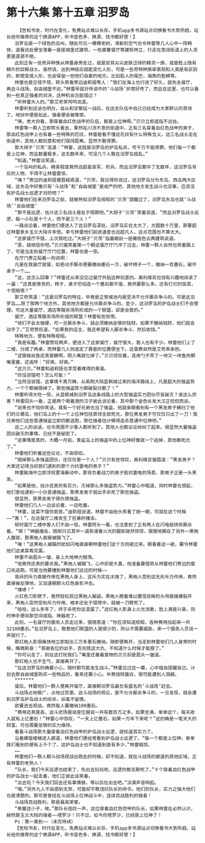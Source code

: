 # 第十六集 第十五章 汨罗岛
        【告知书友，时代在变化，免费站点难以长存，手机app多书源站点切换看书大势所趋，站长给你推荐的这个换源APP，听书音色多、换源、找书都好使！】
       汨罗岛是一个绿色的岛屿，随处可见一棵棵老树，清新的空气也令林雷等几人心中一阵畅快，遥看远处便坐落着一座座城堡式建筑，一些豪奢餐厅等建筑林立，行走在宽阔街道上的人流更是源源不绝。
       此刻正有一些奇异种族从林雷身旁走过，或是双耳尖尖皮肤泛绿的精灵一族，或是脸上隐有鳞片的巨鲸战士。虽然说，达到神级后就能变化人形，可是一些奇特种族审美观和人类是有区别的，即使变成人形，也会保留一些他们自豪的地方。比如狐人的尾巴，海族的鱼鳞等。
       林雷也是见怪不怪，转头笑看旁边迪莉娅等人：“我们在海上也行进了好久，就先去餐厅，再去斗战场、自由城堡不迟。”林雷早就对传说中的‘斗战场’非常好奇了，而且在这里，也可以看到一些真正强者的对决，这种机会岂能错过？
       “听林雷大人的。”那艾奇笑呵呵说道。
       林雷听到这话也明白，自从和甘蒙廷一战后，在这支队伍中自己已经成为大家默认的首领了。地狱中便是如此，强者便会被尊崇。
       “咦，老大你看，那穿着血红色战甲的队伍，都是上位神啊。”贝贝立即遥指不远处。
       林雷等一群人立即转头看去，果然在川流不息的街道中，正有三名穿着血红色战甲的男子，那血红色战甲上也有着一些特殊的花纹，林雷是看不懂这花纹有什么特殊含义。这三名战士走在街道中，其他人都刻意和他们保持距离，显然不敢得罪。
       那大胡子‘贝茨’连道：“林雷，这就是汨罗岛的护岛私兵，可千万不能得罪。他们每一个都是上位神，而且数量极多，这无数年来，可没几个人敢在汨罗岛捣乱。”
       “知道。”林雷淡笑道。
       一个岛屿的私兵，精英程度竟然远超星辰军、府兵，而且汨罗岛繁华了无数年，这汨罗岛背后的人物，不得不让林雷震惊。
       “咦？”旁边的迪莉娅蹙眉疑惑道，“贝茨，我记得你说过，这汨罗岛分为东岛、西岛两大区域，这东岛中好像只有‘斗战场’和‘自由城堡’是戒严的吧，其他地方发生战斗也没事，应该没有护岛战士巡逻才对的吧？”
       林雷他们在来汨罗岛之前，就被熟知汨罗岛规矩的‘贝茨’提醒过了，汨罗岛东岛也就‘斗战场’‘自由城堡’
       “那不是巡逻，估计这三名战士是处于假期吧。”大胡子‘贝茨’笑着说道，“而且汨罗岛战士巡逻，每一小队是十个人，而不是三个人！”
       一路谈论着，林雷他们便进入了这汨罗岛深处，汨罗岛实在太大了，方圆数十万里，那要超过林雷家乡玉兰大陆许多倍。幸亏林雷他们前进速度也远超凡人，这点范围也不算太大。
       “这家餐厅不错，上次我吃过。”大胡子‘贝茨’指着眼前一座橄榄色古典建筑说道。
       “恩，就相信你吧。”贝贝嬉笑着第一个朝这餐厅厅门冲了过去，林雷一群人自然也笑着跟上了，可是当走到餐厅厅门位置，林雷也是一惊。
       在厅门旁正贴着一则说明：
       凡是在我餐厅就餐，如若动手厮杀便要缴纳墨石一万，破坏椅子一个，缴纳一百墨石，破坏桌子一个……
       “这，这怎么回事？”林雷还从来没见过餐厅外贴这种玩意的。奥利维亚也饶有兴趣地阅读了一遍：“还真是够贪的，椅子、桌子恐怕连一个墨石都不值，竟然要那么多。还有打烂的饭菜，十倍赔偿？”
       那艾奇笑道：“这是汨罗岛的特征，毕竟是正常城池内是坚决不允许厮杀争斗的。可是这汨罗岛……除了那两个地方外，其他地方都是允许厮杀争斗的。至少，这汨罗岛的护岛战士们不会管理。可这大量餐厅、酒店等服务场所形成的一个联盟，却是会管的。”
       餐厅、酒店等服务场所形成的联盟？林雷有些惊愕。
       “他们不会太强硬，可一旦厮杀争斗，就必须缴纳足够的钱财。如果不缴纳钱财，他们就会动手了。”艾奇赞叹道，“如果我的店主，我还希望有人厮杀争斗，然后收钱。”
       特殊地方，便有特殊规矩。
       “真是有趣。”林雷赞叹两声，便进入了这家餐厅，餐厅很大，客人也有不少。林雷他们上了二楼，分成了两桌，而林雷几人则选定了靠窗的位置便坐下。这餐费自然是艾奇来承担。
       “这银梭丝鱼还真是嫩啊，刚入嘴就化掉了。”贝贝惊叹着，连用勺子弄了一块又一块鱼肉朝嘴里塞，还高呼：“好爽，好爽。”
       “这贝贝。”林雷和迪莉娅也享受着难得的美餐。
       “你没说错吧？怎么可能！”
       “当然没说错，这事情千真万确，从紫荆大陆蓝枫城过来的海洋路线上，凡是超大的强盗势力，一个个都被毁掉了。那些强盗势力都破裂分散了！”
       林雷听得大吃一惊，从蓝枫城到汨罗岛这条线路上的大型强盗实力团伙尽皆破灭？谁这么厉害？林雷回头一看，正是两个喝着酒的汉子彼此谈论着，其中那个金色长发大汉正侃侃而谈。
       “说来也不怕你笑话，我有一个好兄弟也当了强盗，他就亲眼看到有一个黑发男子横扫了他们的兰珊岛，他们岛上的十一个上位神包括首领全部死光，那位黑发男子可仅仅只出了一刀！我兄弟他们这些普通强盗立即四散逃跑，那位强者估计懒得追杀普通中位神吧。”
       这二人的谈话，也令周围不少客人都听到了。其他人也都议论纷纷了起来。很显然大量强盗团伙破灭的事情，已经不是秘密了。
       “这事情是真的，大概一月前，青鲨岛上的强盗中的上位神好像就一个逃掉，其他都死光了。”
       林雷他们听着这些议论，不由惊叹。
       “毁掉那么多强盗团伙，还仅仅是一个人？”贝贝有些惊叹，奥利维亚皱眉道：“黑发男子？大家还记得当初我们遇到的那个力抗雷电的男子？”
       林雷脑海中立即浮现雾海暴动中，那背负着战刀的男子抵抗雷电的场景。那男子正是一头黑发。
       “如果是他，估计还真的有实力，灭掉那么多强盗势力。”林雷心中暗道，同时林雷也想起，他们曾经遇到一小伙普通强盗，那黑发男子就出手杀死了那些强盗。
       很显然，那黑发男子很仇恨强盗。
       林雷他们几人一边谈论着，一边吃着。
       “林雷，这菜不错你尝尝。”迪莉娅说道，林雷不由抬头笑看了她一眼，可就在这个时候——“轰！”，在这餐厅二楼发生了狂暴的撞击。
       顿时餐厅二楼中客人们不由一惊。林雷转头一看，也注意到了正有两人在闪电般拼命厮杀着。“锵！”神器撞击，随即只见其中一道弥漫着火光的腿影陡然惊现，狠狠地踢在了另外一黑袍人腹部，那黑袍人直接被踹飞了。
       “嗖！”这黑袍人被踹的犹如闪电直接朝林雷他们这个方向砸过来。眼看着这一砸，要令林雷他们这桌菜肴完蛋。
       林雷不由眉头一皱，身上大地神力鼓荡。
       “他竟然还真的要杀我。”黑袍人被踹飞，心中却是大喜，他准备要借势从林雷他们旁边的窗口先逃跑。可是当他要撞到林雷他们这边的时候——
       诡异的斥力直接作用在黑袍人身上，这斥力实在太强了，黑袍人受到这无形斥力作用，竟然直接被反弹地，又加速朝那火红色身影冲去。
       “噗哧！”
       火红色刀影劈下，竟然轻松掠过黑袍人脑袋。黑袍人瞪着难以置信双眸的头颅直接爆裂开来，黑袍人突然受到斥力作用，根本还处于错愕中，就被一刀劈死了。
       “哈哈，这么多年了，终于杀死你这混蛋了。”这红袍人影身上火光消散，脸上满是兴奋，同时伸手便将那空间戒指、神器收了。
       此刻，一名餐厅的服务人员走过来，很随意道：“你应该知道规矩，各种费用加起来一共32100墨石。”在汨罗岛上，敢惹他们联盟的人是很少的，所以不需要威胁，来一个服务人员说一声就行了。
       那红袍人影很痛快地立即取出三万多墨石缴纳。随即便离开，当走到林雷他们几人身旁的时候，略微躬身：“感谢各位的出手，否则我这大仇，不知道什么时候才能报了。”
       “你可以走了，别在这打扰我们。”嘴里还塞着食物的贝贝却是眉头一皱道。
       那红袍人也不生气，直接离开了。
       “在这汨罗岛的确要小心，随时都可能发生战斗。”林雷见过这一幕，心中暗自提醒自己。计划去那自由城堡购买一些物品的，看来还要小心。毕竟钱财露白，很可能遭到人觊觎。
       *******
       餐后，林雷他们一群人便离开餐厅，直接朝汨罗岛最负有盛名的‘斗战场’赶去。
       斗战场占地极广，占地过百里。这斗战场的观众，是不允许厮杀争斗的，一旦发现，就会遭到汨罗岛护岛战士的绞杀，丝毫不留情。
       欲要进去观战，竟然每人要缴纳100墨石。
       “费用还真是高，这斗武场据说座位据说一共有数百万之多，如果坐满，单单这个，每天收入就有上亿墨石！”林雷心中惊叹，“一天上亿墨石，如果一万年下来呢？”这的确是一笔天大的财富。可也需要足够的实力维持。
       看看斗战场那大量穿着血红色战甲的护岛战士巡逻，就知道其实力了。
       沿着螺旋楼梯进入廊道，林雷他们便经常看到护岛战士巡逻了。“每一个都是上位神，单单我们看到的便有上千个了，这护岛战士也不知道到底有多少。”林雷暗惊。
       ……
       林雷他们一群人朝斗战场观战台跑去的时候，却不知道，就在斗战场的廊道的其他区域，正有林雷的老熟人！
       “队长，我们今天巡逻也结束了，先出去玩玩吧，巡逻的都无聊死了。”十个穿着血红色战甲的护岛战士一起走着，他们正彼此谈笑着。
       “出去玩？今天我们回去还有事情做。等以后在出去吧。”淡漠声音响起。
       “哦。”另外九人不由感到无奈，可是却不敢违抗队长的命令。他们的队长，实力之强大他们也是清楚的。那可是曾经在斗战场上位神战斗中，连续百战胜利的强者！
       斗战场百战胜利，那是最高荣誉。
       “希塞这小子，唉。”那队长低叹一声，这位穿着血红色铠甲的队长，如果林雷在必然认识，赫然是玉兰大陆的强者——塔罗沙！只不过，如今的塔罗沙，已经是上位神了！
       Ps：第一章到~~（未完待续）
       【告知书友，时代在变化，免费站点难以长存，手机app多书源站点切换看书大势所趋，站长给你推荐的这个换源APP，听书音色多、换源、找书都好使！】